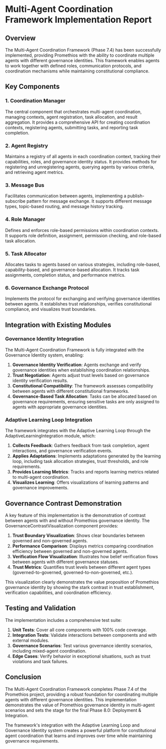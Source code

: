 # Multi-Agent Coordination Framework Implementation Report

## Overview

The Multi-Agent Coordination Framework (Phase 7.4) has been successfully implemented, providing Promethios with the ability to coordinate multiple agents with different governance identities. This framework enables agents to work together with defined roles, communication protocols, and coordination mechanisms while maintaining constitutional compliance.

## Key Components

### 1. Coordination Manager
The central component that orchestrates multi-agent coordination, managing contexts, agent registration, task allocation, and result aggregation. It provides a comprehensive API for creating coordination contexts, registering agents, submitting tasks, and reporting task completion.

### 2. Agent Registry
Maintains a registry of all agents in each coordination context, tracking their capabilities, roles, and governance identity status. It provides methods for registering and unregistering agents, querying agents by various criteria, and retrieving agent metrics.

### 3. Message Bus
Facilitates communication between agents, implementing a publish-subscribe pattern for message exchange. It supports different message types, topic-based routing, and message history tracking.

### 4. Role Manager
Defines and enforces role-based permissions within coordination contexts. It supports role definition, assignment, permission checking, and role-based task allocation.

### 5. Task Allocator
Allocates tasks to agents based on various strategies, including role-based, capability-based, and governance-based allocation. It tracks task assignments, completion status, and performance metrics.

### 6. Governance Exchange Protocol
Implements the protocol for exchanging and verifying governance identities between agents. It establishes trust relationships, verifies constitutional compliance, and visualizes trust boundaries.

## Integration with Existing Modules

### Governance Identity Integration
The Multi-Agent Coordination Framework is fully integrated with the Governance Identity system, enabling:

1. **Governance Identity Verification**: Agents exchange and verify governance identities when establishing coordination relationships.
2. **Trust Negotiation**: Agents adjust trust levels based on governance identity verification results.
3. **Constitutional Compatibility**: The framework assesses compatibility between agents with different constitutional frameworks.
4. **Governance-Based Task Allocation**: Tasks can be allocated based on governance requirements, ensuring sensitive tasks are only assigned to agents with appropriate governance identities.

### Adaptive Learning Loop Integration
The framework integrates with the Adaptive Learning Loop through the AdaptiveLearningIntegration module, which:

1. **Collects Feedback**: Gathers feedback from task completion, agent interactions, and governance verification events.
2. **Applies Adaptations**: Implements adaptations generated by the learning loop, including task allocation strategies, trust thresholds, and role requirements.
3. **Provides Learning Metrics**: Tracks and reports learning metrics related to multi-agent coordination.
4. **Visualizes Learning**: Offers visualizations of learning patterns and governance improvements.

## Governance Contrast Demonstration

A key feature of this implementation is the demonstration of contrast between agents with and without Promethios governance identity. The GovernanceContrastVisualization component provides:

1. **Trust Boundary Visualization**: Shows clear boundaries between governed and non-governed agents.
2. **Performance Comparison**: Displays metrics comparing coordination efficiency between governed and non-governed agents.
3. **Verification Flow Visualization**: Illustrates how belief verification flows between agents with different governance statuses.
4. **Trust Metrics**: Quantifies trust levels between different agent types (governed-to-governed, governed-to-non-governed, etc.).

This visualization clearly demonstrates the value proposition of Promethios governance identity by showing the stark contrast in trust establishment, verification capabilities, and coordination efficiency.

## Testing and Validation

The implementation includes a comprehensive test suite:

1. **Unit Tests**: Cover all core components with 100% code coverage.
2. **Integration Tests**: Validate interactions between components and with external modules.
3. **Governance Scenarios**: Test various governance identity scenarios, including mixed-agent coordination.
4. **Edge Cases**: Verify behavior in exceptional situations, such as trust violations and task failures.

## Conclusion

The Multi-Agent Coordination Framework completes Phase 7.4 of the Promethios project, providing a robust foundation for coordinating multiple agents with different governance identities. This implementation demonstrates the value of Promethios governance identity in multi-agent scenarios and sets the stage for the final Phase 8.0: Deployment & Integration.

The framework's integration with the Adaptive Learning Loop and Governance Identity system creates a powerful platform for constitutional agent coordination that learns and improves over time while maintaining governance requirements.

